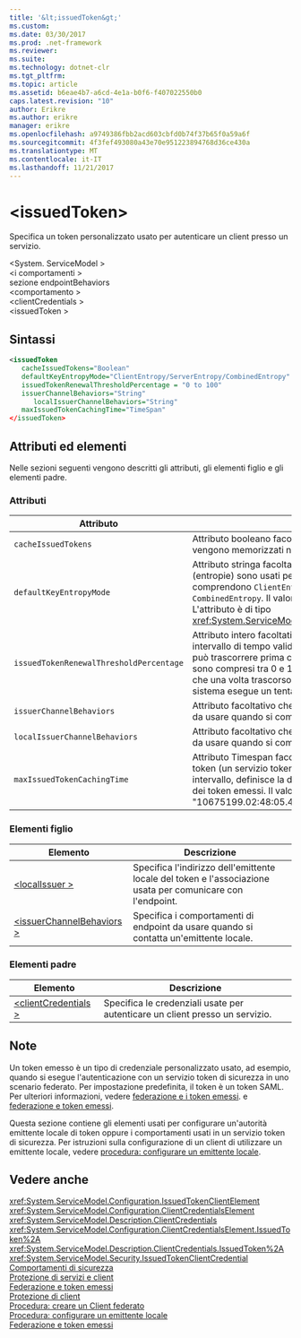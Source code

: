 ```yaml
---
title: '&lt;issuedToken&gt;'
ms.custom: 
ms.date: 03/30/2017
ms.prod: .net-framework
ms.reviewer: 
ms.suite: 
ms.technology: dotnet-clr
ms.tgt_pltfrm: 
ms.topic: article
ms.assetid: b6eae4b7-a6cd-4e1a-b0f6-f407022550b0
caps.latest.revision: "10"
author: Erikre
ms.author: erikre
manager: erikre
ms.openlocfilehash: a9749386fbb2acd603cbfd0b74f37b65f0a59a6f
ms.sourcegitcommit: 4f3fef493080a43e70e951223894768d36ce430a
ms.translationtype: MT
ms.contentlocale: it-IT
ms.lasthandoff: 11/21/2017
---
```

# <a name="ltissuedtokengt"></a>&lt;issuedToken&gt;
Specifica un token personalizzato usato per autenticare un client presso un servizio.  
  
 \<System. ServiceModel >  
\<i comportamenti >  
sezione endpointBehaviors  
\<comportamento >  
\<clientCredentials >  
\<issuedToken >  
  
## <a name="syntax"></a>Sintassi  
  
```xml  
<issuedToken   
   cacheIssuedTokens="Boolean"  
   defaultKeyEntropyMode="ClientEntropy/ServerEntropy/CombinedEntropy"  
   issuedTokenRenewalThresholdPercentage = "0 to 100"  
   issuerChannelBehaviors="String"  
      localIssuerChannelBehaviors="String"  
   maxIssuedTokenCachingTime="TimeSpan"  
</issuedToken>  
```  
  
## <a name="attributes-and-elements"></a>Attributi ed elementi  
 Nelle sezioni seguenti vengono descritti gli attributi, gli elementi figlio e gli elementi padre.  
  
### <a name="attributes"></a>Attributi  
  
|Attributo|Descrizione|  
|---------------|-----------------|  
|`cacheIssuedTokens`|Attributo booleano facoltativo che specifica se i token vengono memorizzati nella cache. Il valore predefinito è `true`.|  
|`defaultKeyEntropyMode`|Attributo stringa facoltativo che specifica quali valori casuali (entropie) sono usati per le operazioni di handshake. I valori comprendono `ClientEntropy`, `ServerEntropy` e `CombinedEntropy`. Il valore predefinito `CombinedEntropy`. L'attributo è di tipo <xref:System.ServiceModel.Security.SecurityKeyEntropyMode>.|  
|`issuedTokenRenewalThresholdPercentage`|Attributo intero facoltativo che specifica la percentuale di un intervallo di tempo valido (fornito dall'emittente del token) che può trascorrere prima che un token venga rinnovato. I valori sono compresi tra 0 e 100. Il valore predefinito è 60 e indica che una volta trascorso il 60% dell'intervallo di tempo il sistema esegue un tentativo di rinnovo.|  
|`issuerChannelBehaviors`|Attributo facoltativo che specifica i comportamenti di canale da usare quando si comunica con l'emittente.|  
|`localIssuerChannelBehaviors`|Attributo facoltativo che specifica i comportamenti di canale da usare quando si comunica con l'emittente locale.|  
|`maxIssuedTokenCachingTime`|Attributo Timespan facoltativo che, quando l'emittente del token (un servizio token di sicurezza) non specifica alcun intervallo, definisce la durata di memorizzazione nella cache dei token emessi. Il valore predefinito è "10675199.02:48:05.4775807".|  
  
### <a name="child-elements"></a>Elementi figlio  
  
|Elemento|Descrizione|  
|-------------|-----------------|  
|[\<localIssuer >](../../../../../docs/framework/configure-apps/file-schema/wcf/localissuer.md)|Specifica l'indirizzo dell'emittente locale del token e l'associazione usata per comunicare con l'endpoint.|  
|[\<issuerChannelBehaviors >](../../../../../docs/framework/configure-apps/file-schema/wcf/issuerchannelbehaviors-element.md)|Specifica i comportamenti di endpoint da usare quando si contatta un'emittente locale.|  
  
### <a name="parent-elements"></a>Elementi padre  
  
|Elemento|Descrizione|  
|-------------|-----------------|  
|[\<clientCredentials >](../../../../../docs/framework/configure-apps/file-schema/wcf/clientcredentials.md)|Specifica le credenziali usate per autenticare un client presso un servizio.|  
  
## <a name="remarks"></a>Note  
 Un token emesso è un tipo di credenziale personalizzato usato, ad esempio, quando si esegue l'autenticazione con un servizio token di sicurezza in uno scenario federato. Per impostazione predefinita, il token è un token SAML. Per ulteriori informazioni, vedere [federazione e i token emessi](../../../../../docs/framework/wcf/feature-details/federation-and-issued-tokens.md). e [federazione e token emessi](../../../../../docs/framework/wcf/feature-details/federation-and-issued-tokens.md).  
  
 Questa sezione contiene gli elementi usati per configurare un'autorità emittente locale di token oppure i comportamenti usati in un servizio token di sicurezza. Per istruzioni sulla configurazione di un client di utilizzare un emittente locale, vedere [procedura: configurare un emittente locale](../../../../../docs/framework/wcf/feature-details/how-to-configure-a-local-issuer.md).  
  
## <a name="see-also"></a>Vedere anche  
 <xref:System.ServiceModel.Configuration.IssuedTokenClientElement>  
 <xref:System.ServiceModel.Configuration.ClientCredentialsElement>  
 <xref:System.ServiceModel.Description.ClientCredentials>  
 <xref:System.ServiceModel.Configuration.ClientCredentialsElement.IssuedToken%2A>  
 <xref:System.ServiceModel.Description.ClientCredentials.IssuedToken%2A>  
 <xref:System.ServiceModel.Security.IssuedTokenClientCredential>  
 [Comportamenti di sicurezza](../../../../../docs/framework/wcf/feature-details/security-behaviors-in-wcf.md)  
 [Protezione di servizi e client](../../../../../docs/framework/wcf/feature-details/securing-services-and-clients.md)  
 [Federazione e token emessi](../../../../../docs/framework/wcf/feature-details/federation-and-issued-tokens.md)  
 [Protezione di client](../../../../../docs/framework/wcf/securing-clients.md)  
 [Procedura: creare un Client federato](../../../../../docs/framework/wcf/feature-details/how-to-create-a-federated-client.md)  
 [Procedura: configurare un emittente locale](../../../../../docs/framework/wcf/feature-details/how-to-configure-a-local-issuer.md)  
 [Federazione e token emessi](../../../../../docs/framework/wcf/feature-details/federation-and-issued-tokens.md)
